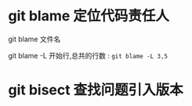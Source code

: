 # git blame 定位代码责任人

git blame 文件名

git blame -L 开始行,总共的行数 :
`git blame -L 3,5`

# git bisect 查找问题引入版本